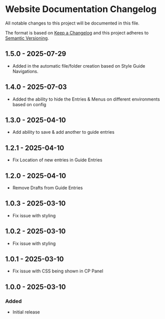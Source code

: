 # Website Documentation Changelog

All notable changes to this project will be documented in this file.

The format is based on [Keep a Changelog](http://keepachangelog.com/) and this project adheres to [Semantic Versioning](http://semver.org/).

## 1.5.0 - 2025-07-29

- Added in the automatic file/folder creation based on Style Guide Navigations.

## 1.4.0 - 2025-07-03

- Added the ability to hide the Entries & Menus on different environments based on config

## 1.3.0 - 2025-04-10

- Add ability to save & add another to guide entries

## 1.2.1 - 2025-04-10

- Fix Location of new entries in Guide Entries

## 1.2.0 - 2025-04-10

- Remove Drafts from Guide Entries

## 1.0.3 - 2025-03-10

- Fix issue with styling

## 1.0.2 - 2025-03-10

- Fix issue with styling

## 1.0.1 - 2025-03-10

- Fix issue with CSS being shown in CP Panel

## 1.0.0 - 2025-03-10

### Added

- Initial release
